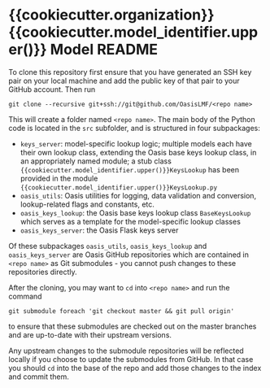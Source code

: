{{cookiecutter.organization}} {{cookiecutter.model_identifier.upper()}} Model README
====================================================================================

To clone this repository first ensure that you have generated an SSH key pair on your local machine and add the public key of that pair to your GitHub account. Then run

    git clone --recursive git+ssh://git@github.com/OasisLMF/<repo name>

This will create a folder named `<repo name>`. The main body of the Python code is located in the `src` subfolder, and is structured in four subpackages:

* `keys_server`: model-specific lookup logic; multiple models each have their own lookup class, extending the Oasis base keys lookup class, in an appropriately named module; a stub class `{{cookiecutter.model_identifier.upper()}}KeysLookup` has been provided in the module `{{cookiecutter.model_identifier.upper()}}KeysLookup.py`
* `oasis_utils`: Oasis utilities for logging, data validation and conversion, lookup-related flags and constants, etc.
* `oasis_keys_lookup`: the Oasis base keys lookup class `BaseKeysLookup` which serves as a template for the model-specific lookup classes
* `oasis_keys_server`: the Oasis Flask keys server

Of these subpackages `oasis_utils`, `oasis_keys_lookup` and `oasis_keys_server` are Oasis GitHub repositories which are contained in `<repo name>` as Git submodules - you cannot push changes to these repositories directly.

After the cloning, you may want to `cd` into `<repo name>` and run the command

    git submodule foreach 'git checkout master && git pull origin'

to ensure that these submodules are checked out on the master branches and are up-to-date with their upstream versions. 

Any upstream changes to the submodule repositories will be reflected locally if you choose to update the submodules from GitHub. In that case you should `cd` into the base of the repo and add those changes to the index and commit them.
